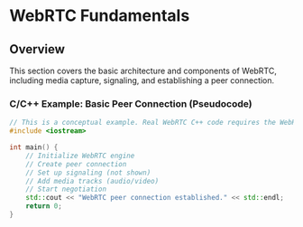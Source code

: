 # WebRTC Fundamentals

## Overview
This section covers the basic architecture and components of WebRTC, including media capture, signaling, and establishing a peer connection.

### C/C++ Example: Basic Peer Connection (Pseudocode)
```cpp
// This is a conceptual example. Real WebRTC C++ code requires the WebRTC native library.
#include <iostream>

int main() {
    // Initialize WebRTC engine
    // Create peer connection
    // Set up signaling (not shown)
    // Add media tracks (audio/video)
    // Start negotiation
    std::cout << "WebRTC peer connection established." << std::endl;
    return 0;
}
```
